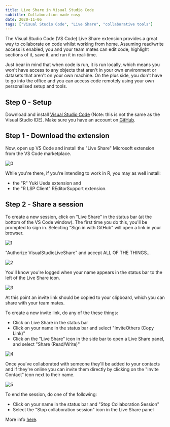 ```yaml
---
title: Live Share in Visual Studio Code
subtitle: Collaboration made easy
date: 2020-11-06
tags: ["Visual Studio Code", "Live Share", "collaborative tools"]
---
```


The Visual Studio Code (VS Code) Live Share extension provides a great way to collaborate on code whilst working from home. Assuming read/write access is enabled, you and your team mates can edit code, highlight sections of it, save it, and run it in real-time.

Just bear in mind that when code is run, it is run locally, which means you won't have access to any objects that aren't in your own environment or datasets that aren't on your own machine. On the plus side, you don't have to go into the office and you can access code remotely using your own personalised setup and tools.

## Step 0 - Setup

Download and install [Visual Studio Code](https://code.visualstudio.com) (Note: this is not the same as the Visual Studio IDE).
Make sure you have an account on [GitHub](https://github.com).
## Step 1 - Download the extension

Now, open up VS Code and install the "Live Share" Microsoft extension from the VS Code marketplace.

![0](/vscode_liveshare/1_extension.png)

While you're there, if you're intending to work in R, you may as well install:
* the "R" Yuki Ueda extension and 
* the "R LSP Client" REditorSupport extension.
## Step 2 - Share a session

To create a new session, click on "Live Share" in the status bar (at the bottom of the VS Code window). The first time you do this, you'll be prompted to sign in. Selecting "Sign in with GitHub" will open a link in your browser.

![1](/vscode_liveshare/2_signin.png)

"Authorize VisualStudioLiveShare" and accept ALL OF THE THINGS...

![2](/vscode_liveshare/3_authorize.png)

You'll know you're logged when your name appears in the status bar to the left of the Live Share icon.

![3](/vscode_liveshare/4_bottom.png)

At this point an invite link should be copied to your clipboard, which you can share with your team mates.

To create a new invite link, do any of the these things:

* Click on Live Share in the status bar
* Click on your name in the status bar and select "InviteOthers (Copy Link)"
* Click on the "Live Share" icon in the side bar to open a Live Share panel, and select "Share (Read/Write)"

![4](/vscode_liveshare/5_panel.png)

Once you've collaborated with someone they'll be added to your contacts and if they're online you can invite them directly by clicking on the "Invite Contact" icon next to their name.

![5](/vscode_liveshare/6_contacts.png)

To end the session, do one of the following:

* Click on your name in the status bar and "Stop Collaboration Session"
* Select the "Stop collaboration session" icon in the Live Share panel

More info [here](https://docs.microsoft.com/en-us/visualstudio/liveshare/use/vscode).
